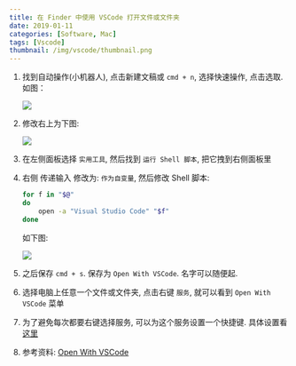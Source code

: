 ```yaml
---
title: 在 Finder 中使用 VSCode 打开文件或文件夹
date: 2019-01-11
categories: [Software, Mac]
tags: [Vscode]
thumbnail: /img/vscode/thumbnail.png
---
```


1. 找到自动操作(小机器人), 点击新建文稿或 `cmd + n`, 选择快速操作, 点击选取. 如图：

    ![](/img/vscode/018.png)

2. 修改右上为下图:

    ![](/img/vscode/019.png)

3. 在左侧面板选择 `实用工具`, 然后找到 `运行 Shell 脚本`, 把它拽到右侧面板里

4. 右侧 传递输入 修改为: `作为自变量`, 然后修改 Shell 脚本:

    ```zsh
    for f in "$@"
    do
        open -a "Visual Studio Code" "$f"
    done
    ```

    如下图:

    ![](/img/vscode/020.png)

5. 之后保存 `cmd + s`. 保存为 `Open With VSCode`. 名字可以随便起.

6. 选择电脑上任意一个文件或文件夹, 点击右键 `服务`, 就可以看到 `Open With VSCode` 菜单

7. 为了避免每次都要右键选择服务, 可以为这个服务设置一个快捷键. 具体设置看[这里](https://tsz.now.sh/2018/04/25/iterm2-usage-and-skills/#toc-heading-24)

8. 参考资料: [Open With VSCode](https://blog.csdn.net/u013069892/article/details/83147239)
